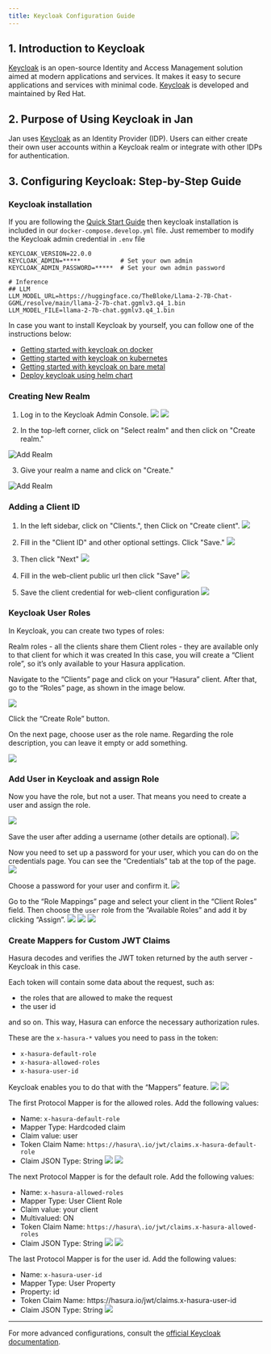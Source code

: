 ```yaml
---
title: Keycloak Configuration Guide
---
```


## 1. Introduction to Keycloak

[Keycloak](https://www.keycloak.org/) is an open-source Identity and Access Management solution aimed at modern applications and services. It makes it easy to secure applications and services with minimal code. [Keycloak](https://www.keycloak.org/) is developed and maintained by Red Hat.

## 2. Purpose of Using Keycloak in Jan

Jan uses [Keycloak](https://www.keycloak.org/) as an Identity Provider (IDP). Users can either create their own user accounts within a Keycloak realm or integrate with other IDPs for authentication.

## 3. Configuring Keycloak: Step-by-Step Guide

### Keycloak installation

If you are following the [Quick Start Guide](../quickstart.md) then keycloak installation is included in our `docker-compose.develop.yml` file. Just remember to modify the Keycloak admin credential in `.env` file

```SHELL
KEYCLOAK_VERSION=22.0.0
KEYCLOAK_ADMIN=*****           # Set your own admin
KEYCLOAK_ADMIN_PASSWORD=*****  # Set your own admin password

# Inference
## LLM
LLM_MODEL_URL=https://huggingface.co/TheBloke/Llama-2-7B-Chat-GGML/resolve/main/llama-2-7b-chat.ggmlv3.q4_1.bin
LLM_MODEL_FILE=llama-2-7b-chat.ggmlv3.q4_1.bin
```

In case you want to install Keycloak by yourself, you can follow one of the instructions below:
- [Getting started with keycloak on docker](https://www.keycloak.org/getting-started/getting-started-docker)
- [Getting started with keycloak on kubernetes](https://www.keycloak.org/getting-started/getting-started-kube)
- [Getting started with keycloak on bare metal](https://www.keycloak.org/getting-started/getting-started-zip)
- [Deploy keycloak using helm chart](https://bitnami.com/stack/keycloak/helm)

### Creating New Realm

1. Log in to the Keycloak Admin Console.
  ![](../../../static/img/docs_guides_configuration_keycloak_admin_console.png)
  ![](../../../static/img/docs_guides_configuration_keycloak_admin_console_login.png)

2. In the top-left corner, click on "Select realm" and then click on "Create realm."

  ![Add Realm](../../../static/img/docs_guides_configuration_keycloak_admin_console_create_realm.png)

3. Give your realm a name and click on "Create."

  ![Add Realm](../../../static/img/docs_guides_configuration_keycloak_admin_console_create_realm_name.png)

### Adding a Client ID

1. In the left sidebar, click on "Clients.", then Click on "Create client".
  ![](../../../static/img/docs_guides_configuration_keycloak_admin_console_create_client_1.png)

2. Fill in the "Client ID" and other optional settings. Click "Save."
  ![](../../../static/img/docs_guides_configuration_keycloak_admin_console_create_client_2.png)

3. Then click "Next"
  ![](../../../static/img/docs_guides_configuration_keycloak_admin_console_create_client_3.png)

4. Fill in the web-client public url then click "Save"
  ![](../../../static/img/docs_guides_configuration_keycloak_admin_console_create_client_4.png)

5. Save the client credential for web-client configuration
  ![](../../../static/img/docs_guides_configuration_keycloak_admin_console_create_client_5.png)
### Keycloak User Roles

In Keycloak, you can create two types of roles:

Realm roles - all the clients share them
Client roles - they are available only to that client for which it was created
In this case, you will create a “Client role”, so it’s only available to your Hasura application.

Navigate to the “Clients” page and click on your “Hasura” client. After that, go to the “Roles” page, as shown in the image below.

  ![](../../../static/img/docs_guides_configuration_keycloak_admin_console_create_client_role_1.png)

Click the “Create Role” button.

On the next page, choose user as the role name. Regarding the role description, you can leave it empty or add something.

  ![](../../../static/img/docs_guides_configuration_keycloak_admin_console_create_client_role_2.png)

### Add User in Keycloak and assign Role

Now you have the role, but not a user. That means you need to create a user and assign the role.

![](../../../static/img/docs_guides_configuration_keycloak_admin_console_create_user_1.png)

Save the user after adding a username (other details are optional).
![](../../../static/img/docs_guides_configuration_keycloak_admin_console_create_user_2.png)

Now you need to set up a password for your user, which you can do on the credentials page. You can see the “Credentials” tab at the top of the page.
![](../../../static/img/docs_guides_configuration_keycloak_admin_console_create_user_3.png)

Choose a password for your user and confirm it.
![](../../../static/img/docs_guides_configuration_keycloak_admin_console_create_user_4.png)


Go to the “Role Mappings” page and select your client in the “Client Roles” field. Then choose the `user` role from the “Available Roles” and add it by clicking “Assign”.
![](../../../static/img/docs_guides_configuration_keycloak_admin_console_create_user_5.png)
![](../../../static/img/docs_guides_configuration_keycloak_admin_console_create_user_6.png)
![](../../../static/img/docs_guides_configuration_keycloak_admin_console_create_user_7.png)


### Create Mappers for Custom JWT Claims
Hasura decodes and verifies the JWT token returned by the auth server - Keycloak in this case.

Each token will contain some data about the request, such as:
- the roles that are allowed to make the request
- the user id

and so on. This way, Hasura can enforce the necessary authorization rules.

These are the `x-hasura-*` values you need to pass in the token:
- `x-hasura-default-role`
- `x-hasura-allowed-roles`
- `x-hasura-user-id`

Keycloak enables you to do that with the “Mappers” feature.
![](../../../static/img/docs_guides_configuration_keycloak_admin_console_client_create_mapper_1.png)
![](../../../static/img/docs_guides_configuration_keycloak_admin_console_client_create_mapper_2.png)

The first Protocol Mapper is for the allowed roles. Add the following values:
- Name: `x-hasura-default-role`
- Mapper Type: Hardcoded claim
- Claim value: user
- Token Claim Name: `https://hasura\.io/jwt/claims.x-hasura-default-role`
- Claim JSON Type: String
![](../../../static/img/docs_guides_configuration_keycloak_admin_console_client_create_mapper_3.png)
![](../../../static/img/docs_guides_configuration_keycloak_admin_console_client_create_mapper_4.png)


The next Protocol Mapper is for the default role. Add the following values:
- Name: `x-hasura-allowed-roles`
- Mapper Type: User Client Role
- Claim value: your client
- Multivalued: ON
- Token Claim Name: `https://hasura\.io/jwt/claims.x-hasura-allowed-roles`
- Claim JSON Type: String
![](../../../static/img/docs_guides_configuration_keycloak_admin_console_client_create_mapper_5.png)
![](../../../static/img/docs_guides_configuration_keycloak_admin_console_client_create_mapper_6.png)

The last Protocol Mapper is for the user id. Add the following values:
- Name: `x-hasura-user-id`
- Mapper Type: User Property
- Property: id
- Token Claim Name: https://hasura\.io/jwt/claims.x-hasura-user-id
- Claim JSON Type: String
![](../../../static/img/docs_guides_configuration_keycloak_admin_console_client_create_mapper_7.png)


---

For more advanced configurations, consult the [official Keycloak documentation](https://www.keycloak.org/documentation.html).
